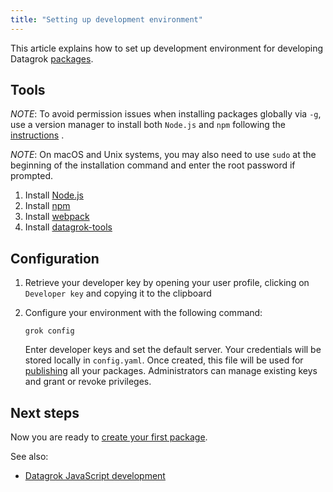 ```yaml
---
title: "Setting up development environment"
---
```


This article explains how to set up development environment for developing Datagrok [packages](develop.md#packages).

## Tools

_NOTE_: To avoid permission issues when installing packages globally via `-g`, use a version manager to install
both `Node.js` and `npm` following
the [instructions](https://docs.npmjs.com/downloading-and-installing-node-js-and-npm#using-a-node-version-manager-to-install-nodejs-and-npm)
.

_NOTE_: On macOS and Unix systems, you may also need to use `sudo` at the beginning of the installation command and
enter the root password if prompted.

1. Install [Node.js](https://nodejs.org/en/)
2. Install [npm](https://www.npmjs.com/get-npm)
3. Install [webpack](https://webpack.js.org/guides/installation/)
4. Install [datagrok-tools](https://www.npmjs.com/package/datagrok-tools)

## Configuration

1. Retrieve your developer key by opening your user profile, clicking on `Developer key` and copying it to the clipboard
2. Configure your environment with the following command:

   ```
   grok config
   ```

   Enter developer keys and set the default server. Your credentials will be stored locally in `config.yaml`. Once
   created, this file will be used for [publishing](develop.md#publishing)
   all your packages. Administrators can manage existing keys and grant or revoke privileges.

## Next steps

Now you are ready to [create your first package](how-to/create-package.md).

See also:

* [Datagrok JavaScript development](develop.md)
